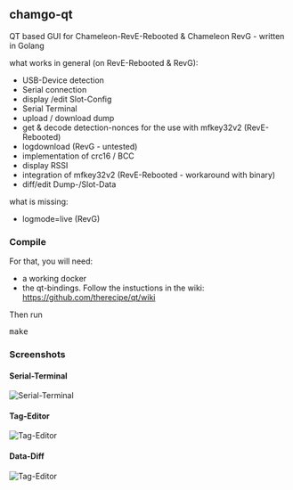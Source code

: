 ## chamgo-qt
QT based GUI for Chameleon-RevE-Rebooted &amp; Chameleon RevG - written in Golang

what works in general (on RevE-Rebooted & RevG):
- USB-Device detection
- Serial connection
- display /edit  Slot-Config
- Serial Terminal
- upload / download dump
- get & decode detection-nonces for the use with mfkey32v2 (RevE-Rebooted)
- logdownload  (RevG - untested)
- implementation of crc16 / BCC 
- display RSSI
- integration of mfkey32v2 (RevE-Rebooted - workaround with binary)
- diff/edit Dump-/Slot-Data

what is missing:
- logmode=live (RevG)

### Compile

For that, you will need:
-  a working docker
-  the qt-bindings. Follow the instuctions in the wiki: https://github.com/therecipe/qt/wiki

Then run <pre>make</pre>

### Screenshots
#### Serial-Terminal
![Serial-Terminal](https://github.com/WolfgangMau/chamgo-qt/blob/master/screenshots/Serial-Terminal.png)

#### Tag-Editor
![Tag-Editor](https://github.com/WolfgangMau/chamgo-qt/blob/master/screenshots/Tag-Editor.png)

#### Data-Diff
![Tag-Editor](https://github.com/WolfgangMau/chamgo-qt/blob/master/screenshots/Data-Diff.png)
